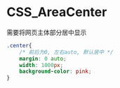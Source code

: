 # CSS_AreaCenter
需要将网页主体部分居中显示  
```css
.center{
    /* 前后为0, 左右auto, 默认居中 */
    margin: 0 auto;
    width: 1000px;
    background-color: pink;
}
```